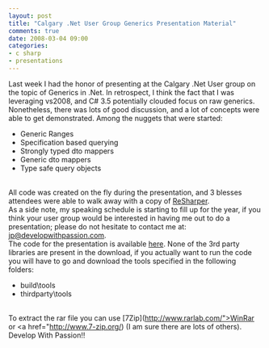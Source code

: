 ```yaml
---
layout: post
title: "Calgary .Net User Group Generics Presentation Material"
comments: true
date: 2008-03-04 09:00
categories:
- c sharp
- presentations
---
```


Last week I had the honor of presenting at the Calgary .Net User group on the topic of Generics in .Net. In retrospect, I think the fact that I was leveraging vs2008, and C# 3.5 potentially clouded focus on raw generics.  
Nonetheless, there was lots of good discussion, and a lot of concepts were able to get demonstrated. Among the nuggets that were started:  <ul>   <li>Generic Ranges</li>    <li>Specification based querying</li>    <li>Strongly typed dto mappers</li>    <li>Generic dto mappers</li>    <li>Type safe query objects</li> </ul>  
All code was created on the fly during the presentation, and 3 blesses attendees were able to walk away with a copy of [ReSharper](http://www.jetbrains.com/resharper/).  
As a side note, my speaking schedule is starting to fill up for the year, if you think your user group would be interested in having me out to do a presentation; please do not hesitate to contact me at: [jp@developwithpassion.com](mailto:jp@developwithpassion.com).  
The code for the presentation is available [here](http://www.developwithpassion.com/presentationmaterial/feb282008generics/generics.code.rar). None of the 3rd party libraries are present in the download, if you actually want to run the code you will have to go and download the tools specified in the following folders:  <ul>   <li>build\tools</li>    <li>thirdparty\tools</li> </ul>  
To extract the rar file you can use [7Zip](http://www.rarlab.com/">WinRar</a> or <a href="http://www.7-zip.org/) (I am sure there are lots of others).  
Develop With Passion!!




